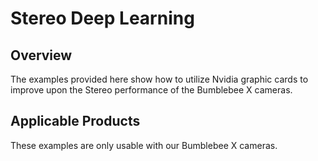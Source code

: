 # Stereo Deep Learning

## Overview

The examples provided here show how to utilize Nvidia graphic cards to improve upon the Stereo performance of the Bumblebee X cameras.

## Applicable Products
These examples are only usable with our Bumblebee X cameras.


